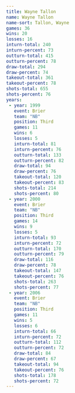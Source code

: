 ```yaml
---
title: Wayne Tallon
name: Wayne Tallon
name-sort: Tallon, Wayne
games: 36
wins: 20
losses: 16
inturn-total: 240
inturn-percent: 73
outturn-total: 415
outturn-percent: 78
draw-total: 294
draw-percent: 74
takeout-total: 361
takeout-percent: 78
shots-total: 655
shots-percent: 76
years:
 - year: 1999
   event: Brier
   team: "NB"
   position: Third
   games: 11
   wins: 6
   losses: 5
   inturn-total: 81
   inturn-percent: 76
   outturn-total: 133
   outturn-percent: 82
   draw-total: 94
   draw-percent: 76
   takeout-total: 120
   takeout-percent: 83
   shots-total: 214
   shots-percent: 80
 - year: 2000
   event: Brier
   team: "NB"
   position: Third
   games: 14
   wins: 9
   losses: 5
   inturn-total: 93
   inturn-percent: 72
   outturn-total: 170
   outturn-percent: 79
   draw-total: 116
   draw-percent: 78
   takeout-total: 147
   takeout-percent: 76
   shots-total: 263
   shots-percent: 77
 - year: 2006
   event: Brier
   team: "NB"
   position: Third
   games: 11
   wins: 5
   losses: 6
   inturn-total: 66
   inturn-percent: 72
   outturn-total: 112
   outturn-percent: 72
   draw-total: 84
   draw-percent: 67
   takeout-total: 94
   takeout-percent: 76
   shots-total: 178
   shots-percent: 72
---
```

